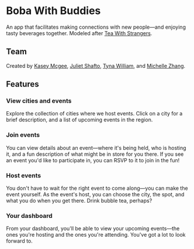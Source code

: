 # Boba With Buddies
An app that facilitates making connections with new people—and enjoying tasty beverages together. Modeled after [Tea With Strangers](http://www.teawithstrangers.com/).

## Team
Created by [Kasey Mcgee](https://github.com/Kmcgee92), [Juliet Shafto](https://github.com/jshafto), [Tyna William](https://github.com/tynawilliam), and [Michelle Zhang](https://github.com/MzLionheart/).

## Features
### View cities and events
Explore the collection of cities where we host events. Click on a city for a brief description, and a list of upcoming events in the region.

### Join events
You can view details about an event—where it's being held, who is hosting it, and a fun description of what might be in store for you there. If you see an event you'd like to participate in, you can RSVP to it to join in the fun!

### Host events
You don't have to wait for the right event to come along—you can make the event yourself. As the event's host, you can choose the city, the spot, and what you do when you get there. Drink bubble tea, perhaps?

### Your dashboard
From your dashboard, you'll be able to view your upcoming events—the ones you're hosting and the ones you're attending. You've got a lot to look forward to.
